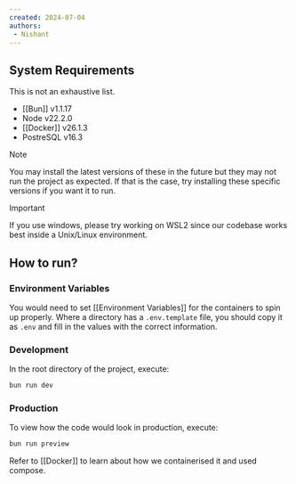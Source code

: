 ```yaml
---
created: 2024-07-04
authors:
 - Nishant
---
```

## System Requirements

This is not an exhaustive list.
- [[Bun]] v1.1.17
- Node v22.2.0
- [[Docker]] v26.1.3
- PostreSQL v16.3

> [!note]
> You may install the latest versions of these in the future but they may not run the project as expected. If that is the case, try installing these specific versions if you want it to run.

> [!important]
> If you use windows, please try working on WSL2 since our codebase works best inside a Unix/Linux environment.

## How to run?

### Environment Variables
You would need to set [[Environment Variables]] for the containers to spin up properly. Where a directory has a `.env.template` file, you should copy it  as `.env` and fill in the values with the correct information.

### Development 
In the root directory of the project, execute:
```bash
bun run dev
```

### Production
To view how the code would look in production, execute:
```bash
bun run preview
```

Refer to [[Docker]] to learn about how we containerised it and used compose.